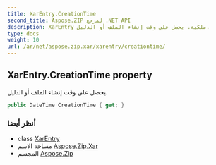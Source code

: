 ```yaml
---
title: XarEntry.CreationTime
second_title: Aspose.ZIP لمرجع .NET API
description: XarEntry ملكية. يحصل على وقت إنشاء الملف أو الدليل.
type: docs
weight: 10
url: /ar/net/aspose.zip.xar/xarentry/creationtime/
---
```

## XarEntry.CreationTime property

يحصل على وقت إنشاء الملف أو الدليل.

```csharp
public DateTime CreationTime { get; }
```

### أنظر أيضا

* class [XarEntry](../)
* مساحة الاسم [Aspose.Zip.Xar](../../xarentry/)
* المجسم [Aspose.Zip](../../../)


